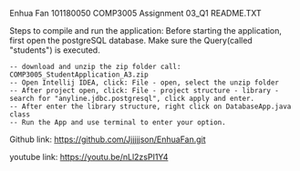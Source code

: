Enhua Fan
101180050
COMP3005 Assignment 03_Q1
README.TXT

Steps to compile and run the application:
Before starting the application, first open the postgreSQL database. Make sure the Query(called "students") is executed.

    -- download and unzip the zip folder call: COMP3005_StudentApplication_A3.zip
    -- Open Intellij IDEA, click: File - open, select the unzip folder
    -- After project open, click: File - project structure - library - search for "anyline.jdbc.postgresql", click apply and enter.
    -- After enter the library structure, right click on DatabaseApp.java class
    -- Run the App and use terminal to enter your option.


Github link: https://github.com/Jjjjjjson/EnhuaFan.git

youtube link: https://youtu.be/nLl2zsPI1Y4
